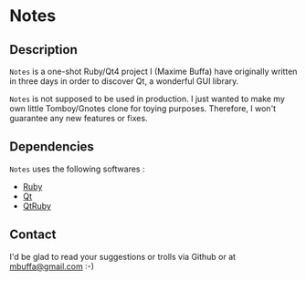 # Notes

## Description

`Notes` is a one-shot Ruby/Qt4 project I (Maxime Buffa) have
originally written in three days in order to discover Qt, a wonderful
GUI library.

`Notes` is not supposed to be used in production. I just wanted to
make my own little Tomboy/Gnotes clone for toying purposes. Therefore,
I won't guarantee any new features or fixes.

## Dependencies

`Notes` uses the following softwares :
 * [Ruby](http://www.ruby-lang.org/)
 * [Qt](http://qt.nokia.com/products/)
 * [QtRuby](http://rubyforge.org/projects/korundum/)

## Contact

I'd be glad to read your suggestions or trolls via Github or at
<mbuffa@gmail.com> :-)
